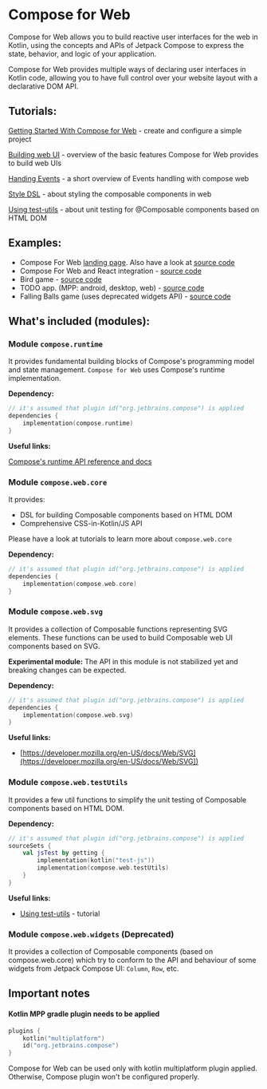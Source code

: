 # Compose for Web

Compose for Web allows you to build reactive user interfaces for the web in Kotlin, using the concepts and APIs of Jetpack Compose to express the state, behavior, and logic of your application.

Compose for Web provides multiple ways of declaring user interfaces in Kotlin code, allowing you to have full control over your website layout with a declarative DOM API.

## Tutorials:

[Getting Started With Compose for Web](Getting_Started/README.md) - create and configure a simple project

[Building web UI](Building_UI/README.md) - overview of the basic features Compose for Web provides to build web UIs

[Handing Events](Events_Handling/README.md) - a short overview of Events handling with compose web

[Style DSL](Style_Dsl/README.md) - about styling the composable components in web

[Using test-utils](Using_Test_Utils/README.md) - about unit testing for @Composable components based on HTML DOM

## Examples:
- Compose For Web [landing page](https://compose-web.ui.pages.jetbrains.team/). Also have a look at [source code](https://github.com/JetBrains/compose-jb/tree/master/examples/web-landing)
- Compose For Web and React integration -  [source code](https://github.com/JetBrains/compose-jb/tree/master/examples/web-with-react)
- Bird game - [source code](https://github.com/JetBrains/compose-jb/tree/master/examples/web-compose-bird)
- TODO app. (MPP: android, desktop, web) - [source code](https://github.com/JetBrains/compose-jb/tree/master/examples/todoapp-lite)
- Falling Balls game (uses deprecated widgets API) - [source code](https://github.com/JetBrains/compose-jb/tree/master/examples/falling-balls-web)

## What's included (modules):

### Module `compose.runtime`
It provides fundamental building blocks of Compose's programming model and state management.
`Compose for Web` uses Compose's runtime implementation.

**Dependency:**

``` kotlin
// it's assumed that plugin id("org.jetbrains.compose") is applied
dependencies {
    implementation(compose.runtime)
}
```

**Useful links:**

[Compose's runtime API reference and docs](https://developer.android.com/reference/kotlin/androidx/compose/runtime/package-summary)

### Module `compose.web.core`

It provides:
- DSL for building Composable components based on HTML DOM
- Comprehensive CSS-in-Kotlin/JS API

Please have a look at tutorials to learn more about `compose.web.core`

**Dependency:**

``` kotlin
// it's assumed that plugin id("org.jetbrains.compose") is applied
dependencies {
    implementation(compose.web.core)
}
```

### Module `compose.web.svg`

It provides a collection of Composable functions representing SVG elements.
These functions can be used to build Composable web UI components based on SVG.

**Experimental module:** The API in this module is not stabilized yet and breaking changes can be expected.

**Dependency:**

``` kotlin
// it's assumed that plugin id("org.jetbrains.compose") is applied
dependencies {
    implementation(compose.web.svg)
}
```

**Useful links:**
- [https://developer.mozilla.org/en-US/docs/Web/SVG](https://developer.mozilla.org/en-US/docs/Web/SVG])

### Module `compose.web.testUtils`
It provides a few util functions to simplify the unit testing of Composable components based on HTML DOM.

**Dependency:**

``` kotlin
// it's assumed that plugin id("org.jetbrains.compose") is applied
sourceSets {
    val jsTest by getting {
        implementation(kotlin("test-js"))
        implementation(compose.web.testUtils)
    }
}
```

**Useful links:**
- [Using test-utils](Using_Test_Utils/README.md) - tutorial

### Module `compose.web.widgets` (Deprecated)
It provides a collection of Composable components (based on compose.web.core) which try to conform to the API and behaviour of some widgets from Jetpack Compose UI:
`Column`, `Row`, etc.

## Important notes

#### Kotlin MPP gradle plugin needs to be applied
``` kotlin
plugins {
    kotlin("multiplatform")
    id("org.jetbrains.compose")
}
```
Compose for Web can be used only with kotlin multiplatform plugin applied. Otherwise, Compose plugin won't be configured properly. 
